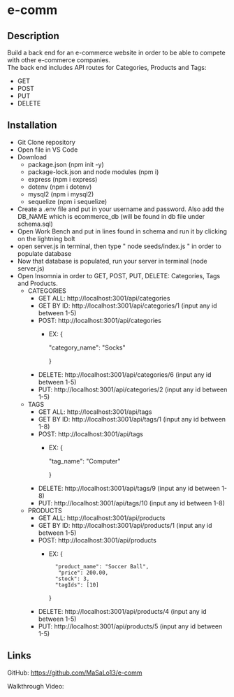 # e-comm

## Description
Build a back end for an e-commerce website in order to be able to compete with other e-commerce companies.  
The back end includes API routes for Categories, Products and Tags: 
- GET 
- POST 
- PUT 
- DELETE 

## Installation 
- Git Clone repository 
- Open file in VS Code 
- Download 
    - package.json (npm init -y)
    - package-lock.json and node modules (npm i)
    - express (npm i express)
    - dotenv (npm i dotenv)
    - mysql2 (npm i mysql2)
    - sequelize (npm i sequelize)
- Create a .env file and put in your username and password. Also add the DB_NAME which is ecommerce_db (will be found in db file under schema.sql)
- Open Work Bench and put in lines found in schema and run it by clicking on the lightning bolt 
- open server.js in terminal, then type " node seeds/index.js " in order to populate database 
- Now that database is populated, run your server in terminal (node server.js)
- Open Insomnia in order to GET, POST, PUT, DELETE: Categories, Tags and Products. 
    - CATEGORIES 
        - GET ALL: http://localhost:3001/api/categories
        - GET BY ID: http://localhost:3001/api/categories/1 (input any id between 1-5)
        - POST: http://localhost:3001/api/categories 
            - EX:
              {

                "category_name": "Socks"

                }
        - DELETE: http://localhost:3001/api/categories/6 (input any id between 1-5) 
        - PUT: http://localhost:3001/api/categories/2 (input any id between 1-5)
    - TAGS
        - GET ALL: http://localhost:3001/api/tags
        - GET BY ID: http://localhost:3001/api/tags/1 (input any id between 1-8)
        - POST: http://localhost:3001/api/tags 
            - EX: 
              {

                "tag_name": "Computer"

                }
        - DELETE: http://localhost:3001/api/tags/9 (input any id between 1-8)
        - PUT: http://localhost:3001/api/tags/10 (input any id between 1-8)
    - PRODUCTS
        - GET ALL: http://localhost:3001/api/products
        - GET BY ID: http://localhost:3001/api/products/1 (input any id between 1-5)
        - POST: http://localhost:3001/api/products 
            - EX: 
                 {

                    "product_name": "Soccer Ball",
                     "price": 200.00,
                    "stock": 3,
                    "tagIds": [10]

                }
        - DELETE: http://localhost:3001/api/products/4 (input any id between 1-5)
        - PUT: http://localhost:3001/api/products/5 (input any id between 1-5)

## Links 
GitHub: https://github.com/MaSaLo13/e-comm

Walkthrough Video: 

